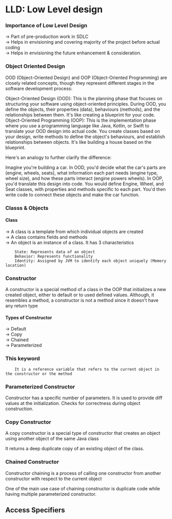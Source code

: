 # LLD: Low Level design 

### Importance of Low Level Design 

&rarr; Part of pre-production work in SDLC  
&rarr; Helps in envisioning and covering majority of the project before 
actual coding  
&rarr; Helps in envisioning the future enhancement & consideration. 


### Object Oriented Design
OOD (Object-Oriented Design) and OOP (Object-Oriented Programming) are closely related concepts, though they represent different stages in the software development process:

Object-Oriented Design (OOD): This is the planning phase that focuses on structuring your software using object-oriented principles. During OOD, you define the objects, their properties (data), behaviours (methods), and the relationships between them. It's like creating a blueprint for your code.
Object-Oriented Programming (OOP): This is the implementation phase where you use a programming language like Java, Kotlin, or Swift to translate your OOD design into actual code. You create classes based on your design, write methods to define the object's behaviours, and establish relationships between objects. It's like building a house based on the blueprint.

Here's an analogy to further clarify the difference:

Imagine you're building a car.
In OOD, you'd decide what the car's parts are (engine, wheels, seats), what information each part needs (engine type, wheel size), and how these parts interact (engine powers wheels).
In OOP, you'd translate this design into code. You would define Engine, Wheel, and Seat classes, with properties and methods specific to each part. You'd then write code to connect these objects and make the car function.  

### Classs & Objects

#### Class 

&rarr; A class is a template from which individual objects are created  
&rarr; A class contains fields and methods  
&rarr; An object is an instance of a class. It has 3 characteristics 

        State: Represents data of an object
        Behavior: Represents functionality
        Identity: Assigned by JVM to identify each object uniquely (Memory location)

### Constructor

A constructor is a special method of a class in the OOP that initializes a new created object, either to default or to used defined values.
Although, it resembles a method, a constructor is not a method since it doesn't have any return type  

#### Types of Constructor
&rarr; Default  
&rarr; Copy  
&rarr; Chained  
&rarr; Parameterized  


### This keyword  
        It is a reference variable that refers to the current object in the constructor or the method


### Parameterized Constructor

Constructor has a specific number of parameters. It is used to provide diff values at the initialization. Checks for correctness during object construction.  

### Copy Constructor 

A copy constructor is a special type of constructor that creates an object using another object of the same Java class

It returns a deep duplicate copy of an existing object of the class. 


### Chained Constructor 

Constructor chaining is a process of calling one constructor from another constructor with respect to the current object

One of the main use case of chaining constructor is duplicate code while having multiple parameterized constructor. 

## Access Specifiers 










